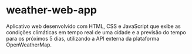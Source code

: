 # weather-web-app
Aplicativo web desenvolvido com HTML, CSS e JavaScript que exibe as condições climáticas em tempo real de uma cidade e a previsão do tempo para os próximos 5 dias, utilizando a API externa da plataforma OpenWeatherMap.
